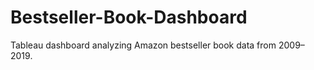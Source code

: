 # Bestseller-Book-Dashboard
Tableau dashboard analyzing Amazon bestseller book data from 2009–2019.
